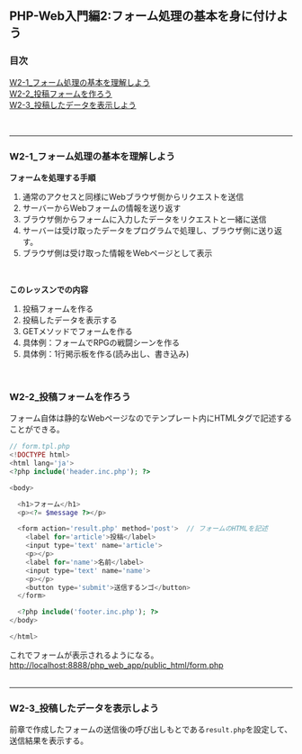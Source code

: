 ## PHP-Web入門編2:フォーム処理の基本を身に付けよう

### 目次
[W2-1_フォーム処理の基本を理解しよう](#W2-1_フォーム処理の基本を理解しよう)</br>
[W2-2_投稿フォームを作ろう](#W2-2_投稿フォームを作ろう)</br>
[W2-3_投稿したデータを表示しよう](#W2-3_投稿したデータを表示しよう)</br>


</br>

***

### W2-1_フォーム処理の基本を理解しよう
**フォームを処理する手順**
1. 通常のアクセスと同様にWebブラウザ側からリクエストを送信
2. サーバーからWebフォームの情報を送り返す
3. ブラウザ側からフォームに入力したデータをリクエストと一緒に送信
4. サーバーは受け取ったデータをプログラムで処理し、ブラウザ側に送り返す。
5. ブラウザ側は受け取った情報をWebページとして表示</br>
</br>

**このレッスンでの内容**
1. 投稿フォームを作る
2. 投稿したデータを表示する
3. GETメソッドでフォームを作る
4. 具体例：フォームでRPGの戦闘シーンを作る
5. 具体例：1行掲示板を作る(読み出し、書き込み)</br>
</br>

### W2-2_投稿フォームを作ろう
フォーム自体は静的なWebページなのでテンプレート内にHTMLタグで記述することができる。
```php
// form.tpl.php
<!DOCTYPE html>
<html lang='ja'>
<?php include('header.inc.php'); ?>

<body>

  <h1>フォーム</h1>
  <p><?= $message ?></p>

  <form action='result.php' method='post'>  // フォームのHTMLを記述
    <label for='article'>投稿</label>
    <input type='text' name='article'>
    <p></p>
    <label for='name'>名前</label>
    <input type='text' name='name'>
    <p></p>
    <button type='submit'>送信するンゴ</button>
  </form>

  <?php include('footer.inc.php'); ?>
</body>

</html>
```
これでフォームが表示されるようになる。
<http://localhost:8888/php_web_app/public_html/form.php>
</br>
</br>

 ***

 ### W2-3_投稿したデータを表示しよう
前章で作成したフォームの送信後の呼び出しもとである`result.php`を設定して、送信結果を表示する。